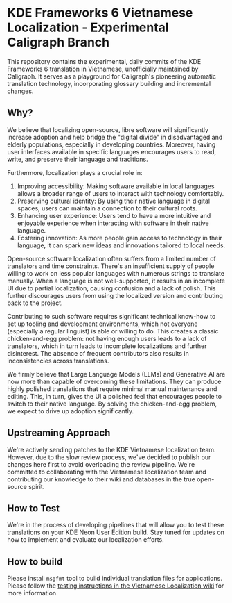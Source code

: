 # KDE Frameworks 6 Vietnamese Localization - Experimental Caligraph Branch

This repository contains the experimental, daily commits of the KDE Frameworks 6 translation in Vietnamese, unofficially maintained by Caligraph. It serves as a playground for Caligraph's pioneering automatic translation technology, incorporating glossary building and incremental changes.

## Why?

We believe that localizing open-source, libre software will significantly increase adoption and help bridge the "digital divide" in disadvantaged and elderly populations, especially in developing countries. Moreover, having user interfaces available in specific languages encourages users to read, write, and preserve their language and traditions.

Furthermore, localization plays a crucial role in:

1. Improving accessibility: Making software available in local languages allows a broader range of users to interact with technology comfortably.
2. Preserving cultural identity: By using their native language in digital spaces, users can maintain a connection to their cultural roots.
3. Enhancing user experience: Users tend to have a more intuitive and enjoyable experience when interacting with software in their native language.
4. Fostering innovation: As more people gain access to technology in their language, it can spark new ideas and innovations tailored to local needs.

Open-source software localization often suffers from a limited number of translators and time constraints. There's an insufficient supply of people willing to work on less popular languages with numerous strings to translate manually. When a language is not well-supported, it results in an incomplete UI due to partial localization, causing confusion and a lack of polish. This further discourages users from using the localized version and contributing back to the project.

Contributing to such software requires significant technical know-how to set up tooling and development environments, which not everyone (especially a regular linguist) is able or willing to do. This creates a classic chicken-and-egg problem: not having enough users leads to a lack of translators, which in turn leads to incomplete localizations and further disinterest. The absence of frequent contributors also results in inconsistencies across translations.

We firmly believe that Large Language Models (LLMs) and Generative AI are now more than capable of overcoming these limitations. They can produce highly polished translations that require minimal manual maintenance and editing. This, in turn, gives the UI a polished feel that encourages people to switch to their native language. By solving the chicken-and-egg problem, we expect to drive up adoption significantly.


## Upstreaming Approach

We're actively sending patches to the KDE Vietnamese localization team. However, due to the slow review process, we've decided to publish our changes here first to avoid overloading the review pipeline. We're committed to collaborating with the Vietnamese localization team and contributing our knowledge to their wiki and databases in the true open-source spirit.

## How to Test

We're in the process of developing pipelines that will allow you to test these translations on your KDE Neon User Edition build. Stay tuned for updates on how to implement and evaluate our localization efforts.

## How to build

Please install `msgfmt` tool to build individual translation files for applications. Please follow the [testing instructions in the Vietnamese Localization wiki](https://community.kde.org/KDE_Localization/vi/checking) for more information.